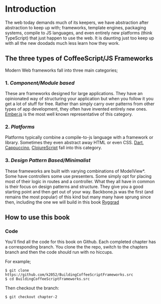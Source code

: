 # Introduction

The web today demands much of its keepers, we have abstraction after abstraction to keep up with;
frameworks, template engines, packaging systems, compile to JS languages, and even entirely new platforms (think TypeScript) that just happen to use the web. It is daunting just too keep up with all the new doodads much less learn how they work.

## The three types of CoffeeScript/JS Frameworks

Modern Web frameworks fall into three main categories;

### 1. *Component/Module based* 

These are frameworks designed for large applications. They have an opinionated way of structuring your application but when you follow it you get a lot of stuff for free. Rather than simply carry over patterns from other types of app development, they often have invented entirely new ones. [Ember.js](http://emberjs.com/) is the most well known representative of this category.

### 2. *Platforms* 

Platforms typically combine a compile-to-js language with a framework or library. Sometimes they even abstract away HTML or even CSS. [Dart](https://www.dartlang.org/), [Cappuccino](http://www.cappuccino-project.org/), [ClojureScript](https://github.com/clojure/clojurescript) fall into this category. 

### 3. *Design Pattern Based/Minimalist* 

These frameworks are built with varying combinations of ModelView*. Some have controllers some use presenters. Some simply opt for placing most of their logic in routes and a controller. What they all have in common is their focus on design patterns and structure. They give you a good starting point and then get out of your way. Backbone.js was the first (and remains the most popular) of this kind but many many have sprung since then, including the one we will build in this book [Ryggrad](https://github.com/ryggrad/Ryggrad)


## How to use this book

### Code

You'll find all the code for this book on Github. Each completed chapter has a corresponding branch. You clone the the repo, switch to the chapters branch and then the code should run with no hiccups.

For example;

    $ git clone https://github.com/k2052/BuildingCoffeeScriptFrameworks.src
    $ cd BuildingCoffeeScriptFrameworks.src

Then checkout the branch:

    $ git checkout chapter-2
